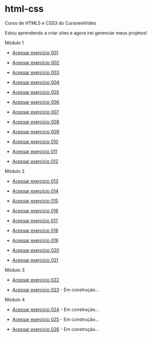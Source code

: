 # html-css
 Curso de HTML5 e CSS3 do CursoemVideo

 Estou aprendendo a criar sites e agora irei gerenciar meus projetos!

 Módulo 1
 
 <ul>
    <li><a href="https://juliafclima.github.io/html-css/exercicios/ex001/index.html" target="_blank">Acessar exercício 001</a></li>
 </ul>

<ul>
    <li><a href="https://juliafclima.github.io/html-css/exercicios/ex002/index.html" target="_blank">Acessar exercício 002</a></li>
 </ul>
 
 <ul>
    <li><a href="https://juliafclima.github.io/html-css/exercicios/ex003/index.html" target="_blank">Acessar exercício 003</a></li>
 </ul>
 
 <ul>
    <li><a href="https://juliafclima.github.io/html-css/exercicios/ex004/index.html" target="_blank">Acessar exercício 004</a></li>
 </ul>
 
 <ul>
    <li><a href="https://juliafclima.github.io/html-css/exercicios/ex005/index.html" target="_blank">Acessar exercício 005</a></li>
 </ul>

 <ul>
    <li><a href="https://juliafclima.github.io/html-css/exercicios/ex006/index.html" target="_blank">Acessar exercício 006</a></li>
 </ul>

 <ul>
    <li><a href="https://juliafclima.github.io/html-css/exercicios/ex007/index.html" target="_blank">Acessar exercício 007</a></li>
 </ul>

 <ul>
    <li><a href="https://juliafclima.github.io/html-css/exercicios/ex008/index.html" target="_blank">Acessar exercício 008</a></li>
 </ul>

 <ul>
    <li><a href="https://juliafclima.github.io/html-css/exercicios/ex009/index.html" target="_blank">Acessar exercício 009</a></li>
 </ul>

 <ul>
    <li><a href="https://juliafclima.github.io/html-css/exercicios/ex010/index.html" target="_blank">Acessar exercício 010</a></li>
 </ul>

 <ul>
    <li><a href="https://juliafclima.github.io/html-css/exercicios/ex011/index.html" target="_blank">Acessar exercício 011</a></li>
 </ul>

 <ul>
    <li><a href="https://juliafclima.github.io/html-css/exercicios/ex012/index.html" target="_blank">Acessar exercício 012</a></li>
 </ul>

Módulo 2

 <ul>
    <li><a href="https://juliafclima.github.io/html-css/exercicios/ex013/index.html" target="_blank">Acessar exercício 013</a></li>
 </ul>

 <ul>
    <li><a href="https://juliafclima.github.io/html-css/exercicios/ex014/index.html" target="_blank">Acessar exercício 014</a></li>
 </ul>

 <ul>
    <li><a href="https://juliafclima.github.io/html-css/exercicios/ex015/index.html" target="_blank">Acessar exercício 015</a></li>
 </ul>

 <ul>
    <li><a href="https://juliafclima.github.io/html-css/exercicios/ex016/index.html" target="_blank">Acessar exercício 016</a></li>
 </ul>

 <ul>
    <li><a href="https://juliafclima.github.io/html-css/exercicios/ex017/index.html" target="_blank">Acessar exercício 017</a></li>
 </ul>

 <ul>
    <li><a href="https://juliafclima.github.io/html-css/exercicios/ex018/index.html" target="_blank">Acessar exercício 018</a></li>
 </ul>

 <ul>
    <li><a href="https://juliafclima.github.io/html-css/exercicios/ex019/index.html" target="_blank">Acessar exercício 019</a></li>
 </ul>

 <ul>
    <li><a href="https://juliafclima.github.io/html-css/exercicios/ex020/index.html" target="_blank">Acessar exercício 020</a></li>
 </ul>

 <ul>
    <li><a href="https://juliafclima.github.io/html-css/exercicios/ex021/index.html" target="_blank">Acessar exercício 021</a></li>
 </ul>

Módulo 3

 <ul>
    <li><a href="https://juliafclima.github.io/html-css/exercicios/ex022/index.html" target="_blank">Acessar exercício 022</a></li>
 </ul>

 <ul>
    <li><a href="#" target="_blank">Acessar exercício 023</a> - Em construção...</li>
 </ul>

 Módulo 4

  <ul>
    <li><a href="#" target="_blank">Acessar exercício 024</a> - Em construção...</li>
 </ul>

  <ul>
    <li><a href="#" target="_blank">Acessar exercício 025</a> - Em construção...</li>
 </ul>

  <ul>
    <li><a href="#" target="_blank">Acessar exercício 026</a> - Em construção...</li>
 </ul>